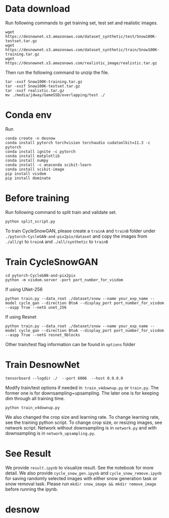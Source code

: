 # Data download
Run following commands to get training set, test set and realistic images.
```
wget https://desnownet.s3.amazonaws.com/dataset_synthetic/test/Snow100K-testset.tar.gz
wget https://desnownet.s3.amazonaws.com/dataset_synthetic/train/Snow100K-training.tar.gz
wget https://desnownet.s3.amazonaws.com/realistic_image/realistic.tar.gz
```
Then run the following command to unzip the file.
```
tar -xvzf Snow100K-training.tar.gz
tar -xvzf Snow100K-testset.tar.gz
tar -xvzf realistic.tar.gz
mv ./media/jdway/GameSSD/overlapping/test ./
```
# Conda env
Run
```
conda create -n desnow
conda install pytorch torchvision torchaudio cudatoolkit=11.3 -c pytorch
conda install ignite -c pytorch
conda install matplotlib
conda install numpy
conda install -c anaconda scikit-learn
conda install scikit-image
pip install visdom
pip install dominate
```

# Before training
Run following command to split train and validate set.
```
python split_script.py
```
To train CycleSnowGAN, please create a `trainA` and `trainB` folder under `./pytorch-CycleGAN-and-pix2pix/dataset` and copy the images from `./all/gt` to `trainA` and `./all/synthetic` to `trainB`

# Train CycleSnowGAN
```
cd pytorch-CycleGAN-and-pix2pix
python -m visdom.server -port port_number_for_visdom
```
If using UNet-256
```
python train.py --data_root ./dataset/snow --name your_exp_name --model cycle_gan --direction BtoA --display_port port_number_for_visdom --aspp True --netG unet_256
```
If using Resnet
```
python train.py --data_root ./dataset/snow --name your_exp_name --model cycle_gan --direction BtoA --display_port port_number_for_visdom --aspp True --netG resnet_9blocks
```
Other train/test flag information can be found in `options` folder

# Train DesnowNet
```
tensorboard --logdir ./  --port 6006  --host 0.0.0.0
```
Modify train/test options if needed in` train_v4downup.py` or `train.py`. The former one is for downsampling+upsampling. The later one is for keeping dim through all training time.
```
python train_v4downup.py
```

We also changed the crop size and learning rate. To change learning rate, see the training python script. To change crop size, or resizing images, see network script. Network without downsampling is in `network.py` and with downsampling is in `network_upsampling.py`.

# See Result
We provide `result.ipynb` to visualize result. See the notebook for more detail.
We also provide `cycle_snow_gen.ipynb` and `cycle_snow_remove.ipynb` for saving randomly selected images with either snow generation task or snow removal task. Please run `mkdir snow_image && mkdir remove_image` before running the ipynb.


# desnow
